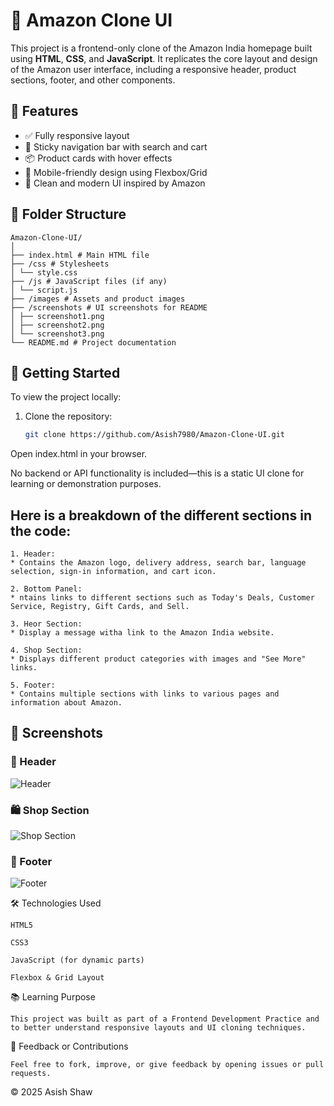 # 🛒 Amazon Clone UI

This project is a frontend-only clone of the Amazon India homepage built using **HTML**, **CSS**, and **JavaScript**. It replicates the core layout and design of the Amazon user interface, including a responsive header, product sections, footer, and other components.

## 🔧 Features

- ✅ Fully responsive layout
- 🧭 Sticky navigation bar with search and cart
- 📦 Product cards with hover effects
- 📱 Mobile-friendly design using Flexbox/Grid
- 🎨 Clean and modern UI inspired by Amazon

## 📁 Folder Structure
```
Amazon-Clone-UI/
│
├── index.html # Main HTML file
├── /css # Stylesheets
│ └── style.css
├── /js # JavaScript files (if any)
│ └── script.js
├── /images # Assets and product images
├── /screenshots # UI screenshots for README
│ ├── screenshot1.png
│ ├── screenshot2.png
│ └── screenshot3.png
└── README.md # Project documentation
```
## 🚀 Getting Started

To view the project locally:

1. Clone the repository:
   ```bash
   git clone https://github.com/Asish7980/Amazon-Clone-UI.git
Open index.html in your browser.

No backend or API functionality is included—this is a static UI clone for learning or demonstration purposes.

## Here is a breakdown of the different sections in the code:
```
1. Header:
* Contains the Amazon logo, delivery address, search bar, language selection, sign-in information, and cart icon.

2. Bottom Panel:
* ntains links to different sections such as Today's Deals, Customer Service, Registry, Gift Cards, and Sell.

3. Heor Section:
* Display a message witha link to the Amazon India website.

4. Shop Section:
* Displays different product categories with images and "See More" links.

5. Footer:
* Contains multiple sections with links to various pages and information about Amazon.
```
## 📸 Screenshots

### 🧭 Header
![Header](screenshots/amazon1.png)

### 🛍️ Shop Section
![Shop Section](screenshots/amazon2.png)

### 🔻 Footer
![Footer](screenshots/amazon3.png)


🛠️ Technologies Used
```
HTML5

CSS3

JavaScript (for dynamic parts)

Flexbox & Grid Layout
```
📚 Learning Purpose
```
This project was built as part of a Frontend Development Practice and to better understand responsive layouts and UI cloning techniques.
```
📩 Feedback or Contributions
```
Feel free to fork, improve, or give feedback by opening issues or pull requests.
```
© 2025 Asish Shaw
